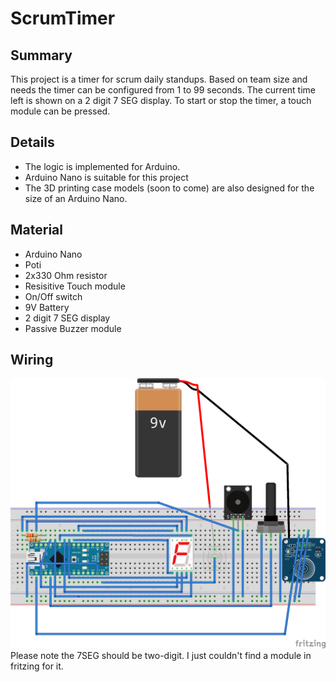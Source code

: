 # ScrumTimer

## Summary
This project is a timer for scrum daily standups.
Based on team size and needs the timer can be configured from 1 to 99 seconds. The current time left is shown on a 2 digit 7 SEG display.
To start or stop the timer, a touch module can be pressed.

## Details
* The logic is implemented for Arduino.
* Arduino Nano is suitable for this project
* The 3D printing case models (soon to come) are also designed for the size of an Arduino Nano.

## Material
* Arduino Nano
* Poti
* 2x330 Ohm resistor
* Resisitive Touch module
* On/Off switch
* 9V Battery
* 2 digit 7 SEG display
* Passive Buzzer module

## Wiring
![Wiring](wiring.png)
Please note the 7SEG should be two-digit. I just couldn't find a module in fritzing for it.
